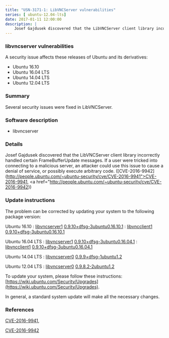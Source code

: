 ```yaml
---
title: "USN-3171-1: LibVNCServer vulnerabilities"
series: [ ubuntu-12.04-lts]
date: 2017-01-11 12:00:00
description: |
    Josef Gajdusek discovered that the LibVNCServer client library incorrectly handled certain FrameBufferUpdate messages.  If a user were tricked into connecting to a malicious server, an attacker could use this issue to cause a denial of service, or possibly execute arbitrary code. ([CVE-2016-9942](http://people.ubuntu.com/~ubuntu-security/cve/CVE-2016-9941">CVE-2016-9941</a>, <a href="http://people.ubuntu.com/~ubuntu-security/cve/CVE-2016-9942)) 
--- 
```

 
### libvncserver vulnerabilities

A security issue affects these releases of Ubuntu and its derivatives:

* Ubuntu 16.10
* Ubuntu 16.04 LTS
* Ubuntu 14.04 LTS
* Ubuntu 12.04 LTS

### Summary

Several security issues were fixed in LibVNCServer. 

### Software description

* libvncserver 

### Details

Josef Gajdusek discovered that the LibVNCServer client library incorrectly handled certain FrameBufferUpdate messages. If a user were tricked into connecting to a malicious server, an attacker could use this issue to cause a denial of service, or possibly execute arbitrary code. ([CVE-2016-9942](http://people.ubuntu.com/~ubuntu-security/cve/CVE-2016-9941">CVE-2016-9941</a>, <a href="http://people.ubuntu.com/~ubuntu-security/cve/CVE-2016-9942)) 

### Update instructions

The problem can be corrected by updating your system to the following package version:

Ubuntu 16.10
 : [libvncserver1](https://launchpad.net/ubuntu/+source/libvncserver) <span> [0.9.10+dfsg-3ubuntu0.16.10.1](https://launchpad.net/ubuntu/+source/libvncserver/0.9.10+dfsg-3ubuntu0.16.10.1) </span> 
 : [libvncclient1](https://launchpad.net/ubuntu/+source/libvncserver) <span> [0.9.10+dfsg-3ubuntu0.16.10.1](https://launchpad.net/ubuntu/+source/libvncserver/0.9.10+dfsg-3ubuntu0.16.10.1) </span> 

Ubuntu 16.04 LTS
 : [libvncserver1](https://launchpad.net/ubuntu/+source/libvncserver) <span> [0.9.10+dfsg-3ubuntu0.16.04.1](https://launchpad.net/ubuntu/+source/libvncserver/0.9.10+dfsg-3ubuntu0.16.04.1) </span> 
 : [libvncclient1](https://launchpad.net/ubuntu/+source/libvncserver) <span> [0.9.10+dfsg-3ubuntu0.16.04.1](https://launchpad.net/ubuntu/+source/libvncserver/0.9.10+dfsg-3ubuntu0.16.04.1) </span> 

Ubuntu 14.04 LTS
 : [libvncserver0](https://launchpad.net/ubuntu/+source/libvncserver) <span> [0.9.9+dfsg-1ubuntu1.2](https://launchpad.net/ubuntu/+source/libvncserver/0.9.9+dfsg-1ubuntu1.2) </span> 

Ubuntu 12.04 LTS
 : [libvncserver0](https://launchpad.net/ubuntu/+source/libvncserver) <span> [0.9.8.2-2ubuntu1.2](https://launchpad.net/ubuntu/+source/libvncserver/0.9.8.2-2ubuntu1.2) </span> 

To update your system, please follow these instructions: [https://wiki.ubuntu.com/Security/Upgrades](https://wiki.ubuntu.com/Security/Upgrades).

In general, a standard system update will make all the necessary changes. 

### References

 [CVE-2016-9941](http://people.ubuntu.com/~ubuntu-security/cve/CVE-2016-9941), 

 [CVE-2016-9942](http://people.ubuntu.com/~ubuntu-security/cve/CVE-2016-9942)
 
